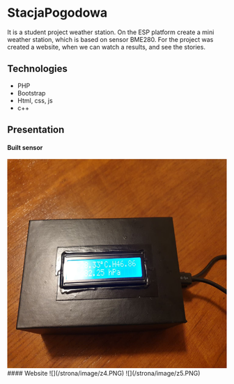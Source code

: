 # StacjaPogodowa
It is a student project weather station. On the ESP platform create a mini weather station, which is based on sensor BME280. For the project was created a website, when we can watch a results, and see the stories.

## Technologies
- PHP 
- Bootstrap
- Html, css, js
- c++

## Presentation
#### Built sensor
<img src="/strona/image/z3.jpg" width="640" height="480" style="float:center">
#### Website
![](/strona/image/z4.PNG)
![](/strona/image/z5.PNG)

